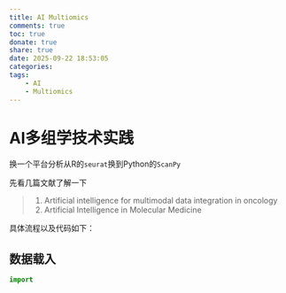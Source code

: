 ```yaml
---
title: AI Multiomics
comments: true
toc: true
donate: true
share: true
date: 2025-09-22 18:53:05
categories:
tags: 
    - AI
    - Multiomics
---
```


# AI多组学技术实践

换一个平台分析从R的`seurat`换到Python的`ScanPy`

先看几篇文献了解一下

> 1. Artificial intelligence for multimodal data integration in oncology
> 2. Artificial Intelligence in Molecular Medicine

具体流程以及代码如下：

## 数据载入

```python
import 
```

